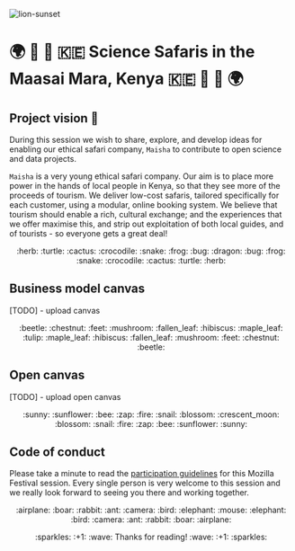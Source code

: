 ![lion-sunset](/assets/lion-sunset.jpg)

# :earth_africa: :lion: :microscope: :kenya: Science Safaris in the Maasai Mara, Kenya :kenya: :microscope: :lion: :earth_africa:

## Project vision :see_no_evil:

During this session we wish to share, explore, and develop ideas for enabling our ethical safari company, ```Maisha``` to contribute to open science and data projects.

```Maisha``` is a very young ethical safari company. Our aim is to place more power in the hands of local people in Kenya, so that they see more of the proceeds of tourism. We deliver low-cost safaris, tailored specifically for each customer, using a modular, online booking system. We believe that tourism should enable a rich, cultural exchange; and the experiences that we offer maximise this, and strip out exploitation of both local guides, and of tourists - so everyone gets a great deal!

<p align="center">:herb: :turtle: :cactus: :crocodile: :snake: :frog: :bug: :dragon: :bug: :frog: :snake: :crocodile: :cactus: :turtle: :herb:</p>

## Business model canvas

[TODO] - upload canvas

<p align="center">:beetle: :chestnut: :feet: :mushroom: :fallen_leaf: :hibiscus: :maple_leaf: :tulip: :maple_leaf: :hibiscus: :fallen_leaf: :mushroom: :feet: :chestnut: :beetle:</p>

## Open canvas

[TODO] - upload open canvas

<p align="center">:sunny: :sunflower: :bee: :zap: :fire: :snail: :blossom: :crescent_moon: :blossom: :snail: :fire: :zap: :bee: :sunflower: :sunny:</p>

## Code of conduct

Please take a minute to read the [participation guidelines](https://github.com/acabunoc/mozfest-repo-template/blob/master/CODE_OF_CONDUCT.md) for this Mozilla Festival session. Every single person is very welcome to this session and we really look forward to seeing you there and working together.

<p align="center">:airplane: :boar: :rabbit: :ant: :camera: :bird: :elephant: :mouse: :elephant: :bird: :camera: :ant: :rabbit: :boar: :airplane:</p>

<p align="center">:sparkles: :+1: :wave: Thanks for reading! :wave: :+1: :sparkles:</p>

